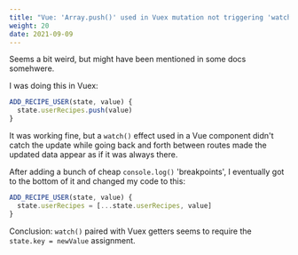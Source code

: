 ```yaml
---
title: "Vue: 'Array.push()' used in Vuex mutation not triggering 'watch()'"
weight: 20
date: 2021-09-09
---
```


Seems a bit weird, but might have been mentioned in some docs somehwere.

I was doing this in Vuex:

```js
ADD_RECIPE_USER(state, value) {
  state.userRecipes.push(value)
}
```

It was working fine, but a `watch()` effect used in a Vue component didn't catch the update while going back and forth between routes made the updated data appear as if it was always there.

After adding a bunch of cheap `console.log()` 'breakpoints', I eventually got to the bottom of it and changed my code to this:

```js
ADD_RECIPE_USER(state, value) {
  state.userRecipes = [...state.userRecipes, value]
}
```

Conclusion: `watch()` paired with Vuex getters seems to require the `state.key = newValue` assignment.